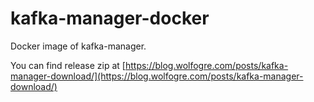 # kafka-manager-docker

Docker image of kafka-manager.

You can find release zip at [https://blog.wolfogre.com/posts/kafka-manager-download/](https://blog.wolfogre.com/posts/kafka-manager-download/)
